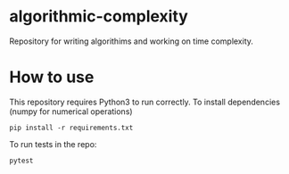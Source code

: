 # algorithmic-complexity
Repository for writing algorithims and working on time complexity.

# How to use
This repository requires Python3 to run correctly. To install dependencies (numpy for numerical operations)
```
pip install -r requirements.txt
```

To run tests in the repo:
```
pytest
```